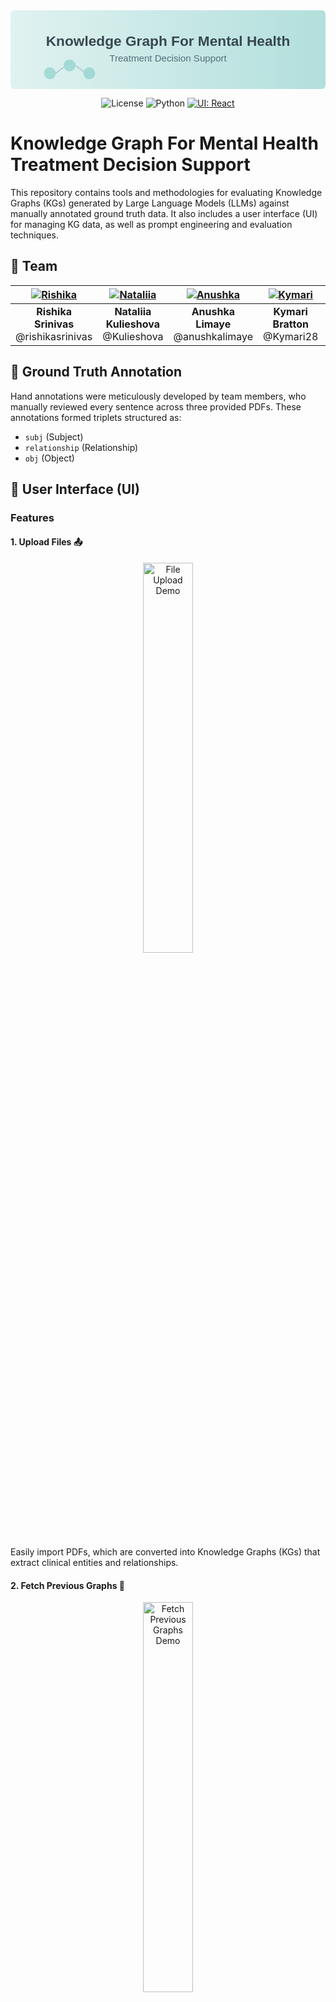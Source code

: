 <div align="center">
<svg viewBox="0 0 800 200" xmlns="http://www.w3.org/2000/svg">
  <!-- Background with subtle gradient -->
  <defs>
    <linearGradient id="headerGradient" x1="0%" y1="0%" x2="100%" y2="0%">
      <stop offset="0%" style="stop-color:#e0f2f1;stop-opacity:1" />
      <stop offset="100%" style="stop-color:#b2dfdb;stop-opacity:1" />
    </linearGradient>
  </defs>
  
  <!-- Background rectangle -->
  <rect width="800" height="200" fill="url(#headerGradient)" rx="10" />
  
  <!-- Main title -->
  <text x="400" y="90" font-family="Arial, sans-serif" font-size="36" fill="#37474f" text-anchor="middle" font-weight="bold">
    Knowledge Graph For Mental Health
  </text>
  
  <!-- Subtitle -->
  <text x="400" y="130" font-family="Arial, sans-serif" font-size="24" fill="#546e7a" text-anchor="middle">
    Treatment Decision Support
  </text>
  
  <!-- Decorative nodes and edges -->
  <circle cx="100" cy="160" r="15" fill="#80cbc4" opacity="0.6"/>
  <circle cx="150" cy="140" r="15" fill="#80cbc4" opacity="0.6"/>
  <circle cx="200" cy="160" r="15" fill="#80cbc4" opacity="0.6"/>
  
  <line x1="115" y1="160" x2="135" y2="145" stroke="#546e7a" stroke-width="2" opacity="0.4"/>
  <line x1="165" y1="140" x2="185" y2="155" stroke="#546e7a" stroke-width="2" opacity="0.4"/>
</svg>

![License](https://img.shields.io/badge/license-MIT-blue)
![Python](https://img.shields.io/badge/python-3.8%2B-blue)
[![UI: React](https://img.shields.io/badge/UI-React-61dafb)](https://reactjs.org/)
</div>

# Knowledge Graph For Mental Health Treatment Decision Support


This repository contains tools and methodologies for evaluating Knowledge Graphs (KGs) generated by Large Language Models (LLMs) against manually annotated ground truth data. It also includes a user interface (UI) for managing KG data, as well as prompt engineering and evaluation techniques.

## 👥 Team

<div align="center">

| [![Rishika](https://github.com/rishikasrinivas.png?size=100)](https://github.com/rishikasrinivas) | [![Nataliia](https://github.com/Kulieshova.png?size=100)](https://github.com/Kulieshova) | [![Anushka](https://github.com/anushkalimaye.png?size=100)](https://github.com/anushkalimaye) | [![Kymari](https://github.com/Kymari28.png?size=100)](https://github.com/Kymari28) | [![Fernanda](https://github.com/Fernandadeltoro.png?size=100)](https://github.com/Fernandadeltoro) |
|:-------------------------:|:-------------------------:|:-------------------------:|:-------------------------:|:-------------------------:|
| **Rishika Srinivas** <br> @rishikasrinivas | **Nataliia Kulieshova** <br> @Kulieshova | **Anushka Limaye** <br> @anushkalimaye | **Kymari Bratton** <br> @Kymari28 | **Fernanda Del Toro** <br> @Fernandadeltoro |

</div>

## 📝 Ground Truth Annotation  

Hand annotations were meticulously developed by team members, who manually reviewed every sentence across three provided PDFs. These annotations formed triplets structured as:  
- `subj` (Subject)  
- `relationship` (Relationship)  
- `obj` (Object)  

## 💫 User Interface (UI)

### Features

#### 1. **Upload Files** 📤
<p align="center">
  <img src="assets/uploading.gif" alt="File Upload Demo" width="40%">
</p>

Easily import PDFs, which are converted into Knowledge Graphs (KGs) that extract clinical entities and relationships.

#### 2. **Fetch Previous Graphs** 🔄
<p align="center">
  <img src="assets/fetching.gif" alt="Fetch Previous Graphs Demo" width="40%">
</p>

Retrieve saved Knowledge Graphs for continued analysis or updates.

#### 3. **Search and Highlight** 🔍
<p align="center">
  <img src="assets/searching.gif" alt="Search Functionality Demo" width="40%">
</p>

A **search-first design** lets users quickly locate nodes or relationships. Results are **highlighted in orange** and zoomed in for clarity.

#### 4. **Dynamic Visualization** 📊
<p align="center">
  <img src="assets/visualization.gif" alt="Visualization Demo" width="40%">
</p>

- Nodes represent clinical entities, and edges use **color coding and varying thickness** to show relationship categories and strength.
- The **Relationship Table** offers a legend with clickable colored circles for more details on each relationship.
- A **magnitude table** shows the significance of relationships.

#### 5. **Custom Filtering** 🎯
<p align="center">
  <img src="assets/filtering.gif" alt="Filtering Demo" width="40%">
</p>

Users can **filter** the graph to focus on specific relationship types (e.g., "Side Effects" or "Recommendations"), improving clarity without clutter.

#### 6. **Help Button** ℹ️
<p align="center">
  <img src="assets/help.gif" alt="Search Functionality Demo" width="40%">
</p>

An intuitive **Help button** offers guidance on the graph's features, ensuring accessibility for new users and clinicians unfamiliar with knowledge graphs.

### Design Highlights ✨

- **Brightside Health Branding**: The design aligns with **Brightside Health's brand** using calming blues, pastels, and creative accents like **color-coded edges** for a clean, engaging experience.
- **User-Centered Design**: Focuses on usability with:
  - **Interactive Relationship Table** for easy data interpretation
  - **Edge Thickness** to prioritize strong relationships for evidence-based decisions
  - **Search and Filtering** for focused, efficient navigation

## 📊 Evaluation Methods

### Evaluation Metrics Table

| **Method**               | **Type**       | **Accuracy** | **Key Pitfalls**                   |
|---------------------------|----------------|--------------|-------------------------------------|
| Fuzzy Wuzzy              | Statistical    | 35.32%       | Low accuracy, only simple matches. |
| TF-IDF + Cosine Similarity | Statistical    | 36.28%       | Limited to vectorized text formats.|
| GPT Critic               | Model-Based    | 61.66%       | Requires large computational resources.|
| G-Eval                   | Model-Based    | TBD          | Requires large computational resources.    |
| PyTorch + bioBERT        | Model-Based    | TBD          | TBD    |

### Detailed Evaluation Methodologies

[Rest of your detailed evaluation methodologies content remains exactly the same...]

### Detailed Evaluation Methodologies  

#### 1. **Fuzzy Wuzzy**  
- **Evaluation Type:** Statistical  
- **Method:**  
   - Compare each row of the ground truth to each row of LLM output.  
   - Threshold for “matching” requires 70% or above similarity.  
- **Accuracy:** 35.32%  
- **Output:**  
   - Rows of LLM output that match the ground truth at or above 70% similarity.  
   - Only one triplet pair is found matching per threshold.  

---

#### 2. **TF-IDF Vector and Cosine Method**  
- **Evaluation Type:** Statistical, Feature-weighting  
- **Method:**  
   - Combine the triplet columns into a single string.  
   - Vectorize text using TF-IDF to convert it to numeric form.  
   - Compare each LLM row to each ground truth row using cosine similarity.  
- **Accuracy:** 36.28%  
- **Output:** Best matching ground truth row for each LLM output row.  

---

#### 3. **GPT Critic Parallel Batch Request**  
- **Evaluation Type:** Model-Based  
- **Method:**  
   - Uses 10 worker threads to enable parallel comparisons.  
   - Compares each LLM output row with ground truth rows using GPT-4 (RLHF).  
   - Finds the best similarity score for each LLM output.  
- **Accuracy:** 61.66%  
- **Output:** Best ground truth match for each LLM output row.  

---

#### 4. **G-Eval**  
- **Evaluation Type:** Model-Based  
- **Method:** TBD  
- **Threshold for Matching:** TBD  
- **Accuracy:** TBD  
- **Output:** TBD  

---

#### 5. **PyTorch + bioBERT**  
- **Evaluation Type:** Model-Based  
- **Method:** TBD  
- **Threshold for Matching:** TBD  
- **Accuracy:** TBD  
- **Output:** TBD

#### 6. **Precision** 
- **Evaluation Type:** Statistical: word match and cosine similarity 
- **Method:** Checking if the extracted relationship is in the source text or in the ground truth annotations  
- **Threshold for Matching:** 0.7 
- **Precision Score:** 85.85

#### 7. **Hallucination** 
- **Evaluation Type:** Statistical: Factual Alignment and Consistency
- **Method:** DeepEval Hallutionation Metric
- **Threshold for Matching:** 0.5
- **Hallucination Score:** 84


---

## Contribution  
We welcome contributions to improve the evaluation methods, refine the UI, or expand the dataset. Please feel free to submit issues or pull requests.  

